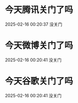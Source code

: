 # 今天腾讯关门了吗

2025-02-16 00:20:37 没关门

# 今天微博关门了吗

2025-02-16 00:20:41 没关门

# 今天谷歌关门了吗

2025-02-16 00:20:41 没关门


